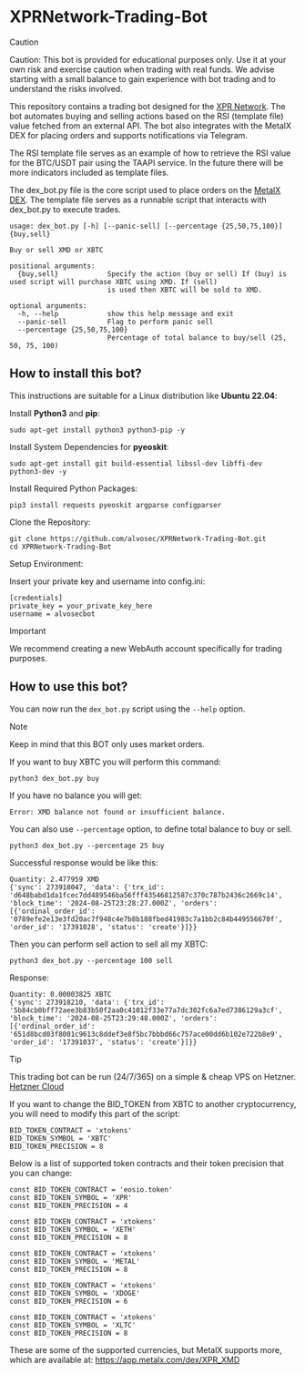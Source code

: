 # XPRNetwork-Trading-Bot

> [!CAUTION]
> Caution: This bot is provided for educational purposes only. Use it at your own risk and exercise caution when trading with real funds. We advise starting with a small balance to gain experience with bot trading and to understand the risks involved.

This repository contains a trading bot designed for the [XPR Network](https://xprnetwork.org/). The bot automates buying and selling actions based on the RSI (template file) value fetched from an external API. The bot also integrates with the MetalX DEX for placing orders and supports notifications via Telegram.

The RSI template file serves as an example of how to retrieve the RSI value for the BTC/USDT pair using the TAAPI service. In the future there will be more indicators included as template files.

The dex_bot.py file is the core script used to place orders on the [MetalX DEX](https://app.metalx.com). The template file serves as a runnable script that interacts with dex_bot.py to execute trades.

```
usage: dex_bot.py [-h] [--panic-sell] [--percentage {25,50,75,100}] {buy,sell}

Buy or sell XMD or XBTC

positional arguments:
  {buy,sell}            Specify the action (buy or sell) If (buy) is used script will purchase XBTC using XMD. If (sell)
                        is used then XBTC will be sold to XMD.

optional arguments:
  -h, --help            show this help message and exit
  --panic-sell          Flag to perform panic sell
  --percentage {25,50,75,100}
                        Percentage of total balance to buy/sell (25, 50, 75, 100)
```

## How to install this bot?

This instructions are suitable for a Linux distribution like **Ubuntu 22.04**:

Install **Python3** and **pip**:
```
sudo apt-get install python3 python3-pip -y
```
Install System Dependencies for **pyeoskit**:

`sudo apt-get install git build-essential libssl-dev libffi-dev python3-dev -y`

Install Required Python Packages:

`pip3 install requests pyeoskit argparse configparser`

Clone the Repository:

```
git clone https://github.com/alvosec/XPRNetwork-Trading-Bot.git
cd XPRNetwork-Trading-Bot
```

Setup Environment:

Insert your private key and username into config.ini:

```
[credentials]
private_key = your_private_key_here
username = alvosecbot
```

> [!IMPORTANT]  
> We recommend creating a new WebAuth account specifically for trading purposes.

## How to use this bot?

You can now run the `dex_bot.py` script using the `--help` option.

> [!NOTE]  
> Keep in mind that this BOT only uses market orders.

If you want to buy XBTC you will perform this command:

`python3 dex_bot.py buy`

If you have no balance you will get:

`Error: XMD balance not found or insufficient balance.`

You can also use `--percentage` option, to define total balance to buy or sell.

`python3 dex_bot.py --percentage 25 buy`

Successful response would be like this:

```
Quantity: 2.477959 XMD
{'sync': 273918047, 'data': {'trx_id': 'd648babd1da1fcec7dd489546ba56fff43546812587c370c787b2436c2669c14', 'block_time': '2024-08-25T23:28:27.000Z', 'orders': [{'ordinal_order_id': '0789efe2e13e3fd20ac7f948c4e7b8b188fbed41983c7a1bb2c84b449556670f', 'order_id': '17391028', 'status': 'create'}]}}
```

Then you can perform sell action to sell all my XBTC:

`python3 dex_bot.py --percentage 100 sell`

Response:

```
Quantity: 0.00003825 XBTC
{'sync': 273918210, 'data': {'trx_id': '5b84cb0bff72aee3b83b50f2aa0c41012f33e77a7dc302fc6a7ed7386129a3cf', 'block_time': '2024-08-25T23:29:48.000Z', 'orders': [{'ordinal_order_id': '651d8bcd03f8001c9613c8ddef3e8f5bc7bbbd66c757ace00dd6b102e722b8e9', 'order_id': '17391037', 'status': 'create'}]}}
```

> [!TIP]
> This trading bot can be run (24/7/365) on a simple & cheap VPS on Hetzner. [Hetzner Cloud](https://hetzner.cloud/?ref=nmlWJ6LYypzX)

If you want to change the BID_TOKEN from XBTC to another cryptocurrency, you will need to modify this part of the script:

```
BID_TOKEN_CONTRACT = 'xtokens'
BID_TOKEN_SYMBOL = 'XBTC'
BID_TOKEN_PRECISION = 8
```
Below is a list of supported token contracts and their token precision that you can change:

```
const BID_TOKEN_CONTRACT = 'eosio.token'
const BID_TOKEN_SYMBOL = 'XPR'
const BID_TOKEN_PRECISION = 4

const BID_TOKEN_CONTRACT = 'xtokens'
const BID_TOKEN_SYMBOL = 'XETH'
const BID_TOKEN_PRECISION = 8

const BID_TOKEN_CONTRACT = 'xtokens'
const BID_TOKEN_SYMBOL = 'METAL'
const BID_TOKEN_PRECISION = 8

const BID_TOKEN_CONTRACT = 'xtokens'
const BID_TOKEN_SYMBOL = 'XDOGE'
const BID_TOKEN_PRECISION = 6

const BID_TOKEN_CONTRACT = 'xtokens'
const BID_TOKEN_SYMBOL = 'XLTC'
const BID_TOKEN_PRECISION = 8
```

These are some of the supported currencies, but MetalX supports more, which are available at: https://app.metalx.com/dex/XPR_XMD
